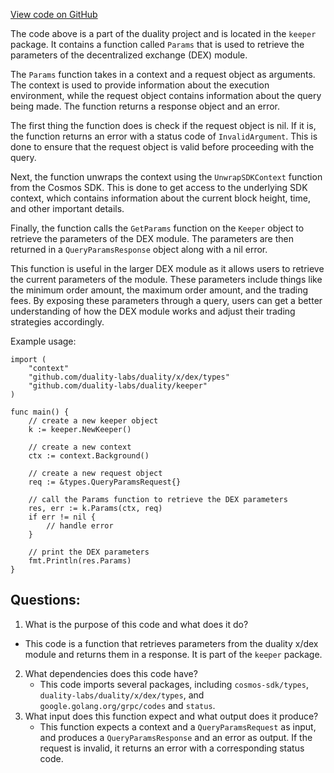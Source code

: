 [View code on GitHub](https://github.com/duality-labs/duality/dex/keeper/grpc_query_params.go)

The code above is a part of the duality project and is located in the `keeper` package. It contains a function called `Params` that is used to retrieve the parameters of the decentralized exchange (DEX) module. 

The `Params` function takes in a context and a request object as arguments. The context is used to provide information about the execution environment, while the request object contains information about the query being made. The function returns a response object and an error.

The first thing the function does is check if the request object is nil. If it is, the function returns an error with a status code of `InvalidArgument`. This is done to ensure that the request object is valid before proceeding with the query.

Next, the function unwraps the context using the `UnwrapSDKContext` function from the Cosmos SDK. This is done to get access to the underlying SDK context, which contains information about the current block height, time, and other important details.

Finally, the function calls the `GetParams` function on the `Keeper` object to retrieve the parameters of the DEX module. The parameters are then returned in a `QueryParamsResponse` object along with a nil error.

This function is useful in the larger DEX module as it allows users to retrieve the current parameters of the module. These parameters include things like the minimum order amount, the maximum order amount, and the trading fees. By exposing these parameters through a query, users can get a better understanding of how the DEX module works and adjust their trading strategies accordingly.

Example usage:

```
import (
    "context"
    "github.com/duality-labs/duality/x/dex/types"
    "github.com/duality-labs/duality/keeper"
)

func main() {
    // create a new keeper object
    k := keeper.NewKeeper()

    // create a new context
    ctx := context.Background()

    // create a new request object
    req := &types.QueryParamsRequest{}

    // call the Params function to retrieve the DEX parameters
    res, err := k.Params(ctx, req)
    if err != nil {
        // handle error
    }

    // print the DEX parameters
    fmt.Println(res.Params)
}
```
## Questions: 
 1. What is the purpose of this code and what does it do?
   - This code is a function that retrieves parameters from the duality x/dex module and returns them in a response. It is part of the `keeper` package.
2. What dependencies does this code have?
   - This code imports several packages, including `cosmos-sdk/types`, `duality-labs/duality/x/dex/types`, and `google.golang.org/grpc/codes` and `status`.
3. What input does this function expect and what output does it produce?
   - This function expects a context and a `QueryParamsRequest` as input, and produces a `QueryParamsResponse` and an error as output. If the request is invalid, it returns an error with a corresponding status code.